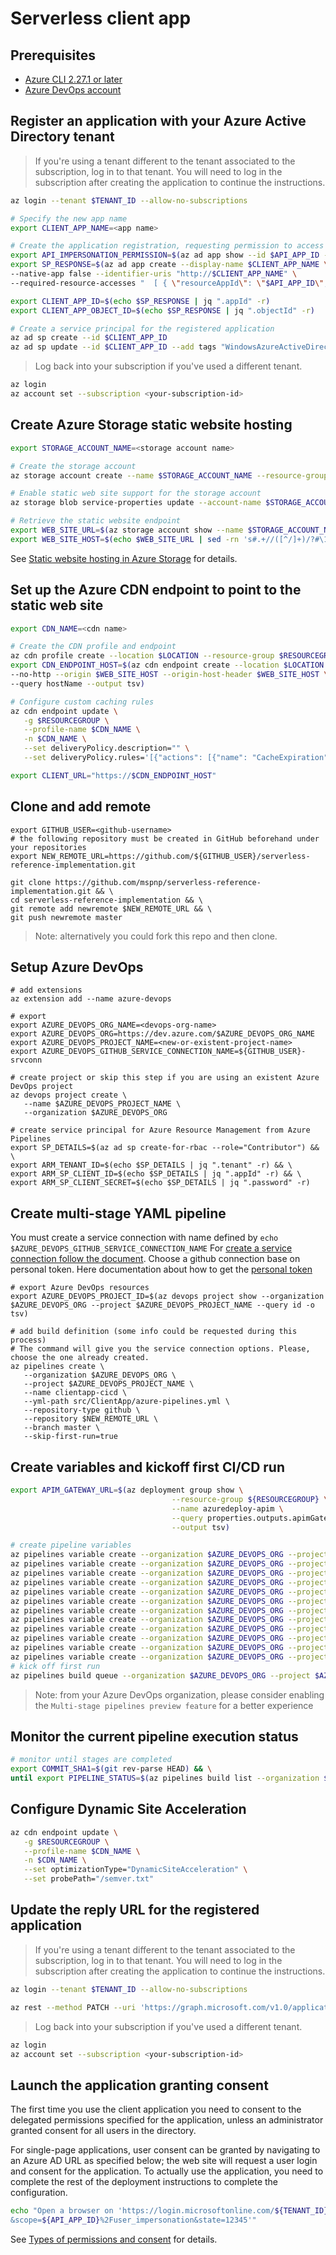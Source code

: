 # Serverless client app

## Prerequisites

- [Azure CLI 2.27.1 or later](https://learn.microsoft.com/cli/azure/install-azure-cli)
- [Azure DevOps account](https://azure.microsoft.com/services/devops)

## Register an application with your Azure Active Directory tenant

> If you're using a tenant different to the tenant associated to the subscription, log in to that tenant. You will need to log in the subscription after creating the application to continue the instructions.

```bash
az login --tenant $TENANT_ID --allow-no-subscriptions
```

```bash
# Specify the new app name
export CLIENT_APP_NAME=<app name>

# Create the application registration, requesting permission to access the Graph API and to impersonate a user when calling the drone status API
export API_IMPERSONATION_PERMISSION=$(az ad app show --id $API_APP_ID --query "oauth2Permissions[?value == 'user_impersonation'].id" --output tsv)
export SP_RESPONSE=$(az ad app create --display-name $CLIENT_APP_NAME \
--native-app false --identifier-uris "http://$CLIENT_APP_NAME" \
--required-resource-accesses "  [ { \"resourceAppId\": \"$API_APP_ID\", \"resourceAccess\": [ { \"id\": \"$API_IMPERSONATION_PERMISSION\", \"type\": \"Scope\" } ] }, { \"resourceAppId\": \"00000003-0000-0000-c000-000000000000\", \"resourceAccess\": [ { \"id\": \"e1fe6dd8-ba31-4d61-89e7-88639da4683d\", \"type\": \"Scope\" } ] } ]" )

export CLIENT_APP_ID=$(echo $SP_RESPONSE | jq ".appId" -r)
export CLIENT_APP_OBJECT_ID=$(echo $SP_RESPONSE | jq ".objectId" -r)

# Create a service principal for the registered application
az ad sp create --id $CLIENT_APP_ID
az ad sp update --id $CLIENT_APP_ID --add tags "WindowsAzureActiveDirectoryIntegratedApp"
```

> Log back into your subscription if you've used a different tenant.

```bash
az login
az account set --subscription <your-subscription-id>
```

## Create Azure Storage static website hosting

```bash
export STORAGE_ACCOUNT_NAME=<storage account name>

# Create the storage account
az storage account create --name $STORAGE_ACCOUNT_NAME --resource-group $RESOURCEGROUP --location $LOCATION --kind StorageV2

# Enable static web site support for the storage account
az storage blob service-properties update --account-name $STORAGE_ACCOUNT_NAME --static-website --404-document 404.html --index-document index.html

# Retrieve the static website endpoint
export WEB_SITE_URL=$(az storage account show --name $STORAGE_ACCOUNT_NAME --resource-group $RESOURCEGROUP --query primaryEndpoints.web --output tsv)
export WEB_SITE_HOST=$(echo $WEB_SITE_URL | sed -rn 's#.+//([^/]+)/?#\1#p')
```

See [Static website hosting in Azure Storage](https://learn.microsoft.com/azure/storage/blobs/storage-blob-static-website) for details.

## Set up the Azure CDN endpoint to point to the static web site

```bash
export CDN_NAME=<cdn name>

# Create the CDN profile and endpoint
az cdn profile create --location $LOCATION --resource-group $RESOURCEGROUP --name $CDN_NAME
export CDN_ENDPOINT_HOST=$(az cdn endpoint create --location $LOCATION --resource-group $RESOURCEGROUP --profile-name $CDN_NAME --name $CDN_NAME \
--no-http --origin $WEB_SITE_HOST --origin-host-header $WEB_SITE_HOST \
--query hostName --output tsv)

# Configure custom caching rules
az cdn endpoint update \
   -g $RESOURCEGROUP \
   --profile-name $CDN_NAME \
   -n $CDN_NAME \
   --set deliveryPolicy.description="" \
   --set deliveryPolicy.rules='[{"actions": [{"name": "CacheExpiration","parameters": {"cacheType":"All","cacheBehavior": "Override","cacheDuration": "366.00:00:00"}}],"conditions": [{"name": "UrlFileExtension","parameters": {"operator":"Any","matchValues": ["js","css","map"]}}],"order": 1}]'

export CLIENT_URL="https://$CDN_ENDPOINT_HOST"
```

## Clone and add remote

```
export GITHUB_USER=<github-username>
# the following repository must be created in GitHub beforehand under your repositories
export NEW_REMOTE_URL=https://github.com/${GITHUB_USER}/serverless-reference-implementation.git

git clone https://github.com/mspnp/serverless-reference-implementation.git && \
cd serverless-reference-implementation && \
git remote add newremote $NEW_REMOTE_URL && \
git push newremote master
```

> Note: alternatively you could fork this repo and then clone.

## Setup Azure DevOps

```
# add extensions
az extension add --name azure-devops

# export
export AZURE_DEVOPS_ORG_NAME=<devops-org-name>
export AZURE_DEVOPS_ORG=https://dev.azure.com/$AZURE_DEVOPS_ORG_NAME
export AZURE_DEVOPS_PROJECT_NAME=<new-or-existent-project-name>
export AZURE_DEVOPS_GITHUB_SERVICE_CONNECTION_NAME=${GITHUB_USER}-srvconn

# create project or skip this step if you are using an existent Azure DevOps project
az devops project create \
   --name $AZURE_DEVOPS_PROJECT_NAME \
   --organization $AZURE_DEVOPS_ORG

# create service principal for Azure Resource Management from Azure Pipelines
export SP_DETAILS=$(az ad sp create-for-rbac --role="Contributor") && \
export ARM_TENANT_ID=$(echo $SP_DETAILS | jq ".tenant" -r) && \
export ARM_SP_CLIENT_ID=$(echo $SP_DETAILS | jq ".appId" -r) && \
export ARM_SP_CLIENT_SECRET=$(echo $SP_DETAILS | jq ".password" -r)
```

## Create multi-stage YAML pipeline

You must create a service connection with name defined by `echo $AZURE_DEVOPS_GITHUB_SERVICE_CONNECTION_NAME`
For [create a service connection follow the document](https://learn.microsoft.com/en-us/azure/devops/pipelines/library/service-endpoints?view=azure-devops&tabs=yaml#create-a-service-connection). Choose a github connection base on personal token. Here documentation about how to get the [personal token](https://docs.github.com/en/github/authenticating-to-github/keeping-your-account-and-data-secure/creating-a-personal-access-token)

```
# export Azure DevOps resources
export AZURE_DEVOPS_PROJECT_ID=$(az devops project show --organization $AZURE_DEVOPS_ORG --project $AZURE_DEVOPS_PROJECT_NAME --query id -o tsv)

# add build definition (some info could be requested during this process)
# The command will give you the service connection options. Please, choose the one already created.
az pipelines create \
   --organization $AZURE_DEVOPS_ORG \
   --project $AZURE_DEVOPS_PROJECT_NAME \
   --name clientapp-cicd \
   --yml-path src/ClientApp/azure-pipelines.yml \
   --repository-type github \
   --repository $NEW_REMOTE_URL \
   --branch master \
   --skip-first-run=true
```

## Create variables and kickoff first CI/CD run

```bash
export APIM_GATEWAY_URL=$(az deployment group show \
                                    --resource-group ${RESOURCEGROUP} \
                                    --name azuredeploy-apim \
                                    --query properties.outputs.apimGatewayURL.value \
                                    --output tsv)

# create pipeline variables
az pipelines variable create --organization $AZURE_DEVOPS_ORG --project $AZURE_DEVOPS_PROJECT_NAME --pipeline-name=clientapp-cicd --name=azureTenantId --value=$TENANT_ID && \
az pipelines variable create --organization $AZURE_DEVOPS_ORG --project $AZURE_DEVOPS_PROJECT_NAME --pipeline-name=clientapp-cicd --name=azureClientId --value=$CLIENT_APP_ID && \
az pipelines variable create --organization $AZURE_DEVOPS_ORG --project $AZURE_DEVOPS_PROJECT_NAME --pipeline-name=clientapp-cicd --name=azureApiClientId --value=$API_APP_ID && \
az pipelines variable create --organization $AZURE_DEVOPS_ORG --project $AZURE_DEVOPS_PROJECT_NAME --pipeline-name=clientapp-cicd --name=azureApiUrl --value=$APIM_GATEWAY_URL && \
az pipelines variable create --organization $AZURE_DEVOPS_ORG --project $AZURE_DEVOPS_PROJECT_NAME --pipeline-name=clientapp-cicd --name=azureArmTenantId --value=$ARM_TENANT_ID && \
az pipelines variable create --organization $AZURE_DEVOPS_ORG --project $AZURE_DEVOPS_PROJECT_NAME --pipeline-name=clientapp-cicd --name=azureArmClientId --value=$ARM_SP_CLIENT_ID && \
az pipelines variable create --organization $AZURE_DEVOPS_ORG --project $AZURE_DEVOPS_PROJECT_NAME --pipeline-name=clientapp-cicd --name=azureArmClientSecret --value=$ARM_SP_CLIENT_SECRET --secret=true && \
az pipelines variable create --organization $AZURE_DEVOPS_ORG --project $AZURE_DEVOPS_PROJECT_NAME --pipeline-name=clientapp-cicd --name=gitHubServiceConnectionName --value=$AZURE_DEVOPS_GITHUB_SERVICE_CONNECTION_NAME && \
az pipelines variable create --organization $AZURE_DEVOPS_ORG --project $AZURE_DEVOPS_PROJECT_NAME --pipeline-name=clientapp-cicd --name=azureStorageAccountName --value=$STORAGE_ACCOUNT_NAME && \
az pipelines variable create --organization $AZURE_DEVOPS_ORG --project $AZURE_DEVOPS_PROJECT_NAME --pipeline-name=clientapp-cicd --name=azureCdnName --value=$CDN_NAME && \
az pipelines variable create --organization $AZURE_DEVOPS_ORG --project $AZURE_DEVOPS_PROJECT_NAME --pipeline-name=clientapp-cicd --name=azureResourceGroup --value=$RESOURCEGROUP && \
az pipelines variable create --organization $AZURE_DEVOPS_ORG --project $AZURE_DEVOPS_PROJECT_NAME --pipeline-name=clientapp-cicd --name=accessTokenScope --value=${IDENTIFIER_URI}/user_impersonation
# kick off first run
az pipelines build queue --organization $AZURE_DEVOPS_ORG --project $AZURE_DEVOPS_PROJECT_NAME --definition-name=clientapp-cicd
```

> Note: from your Azure DevOps organization, please consider enabling the `Multi-stage pipelines preview feature` for a better experience

## Monitor the current pipeline execution status

```bash
# monitor until stages are completed
export COMMIT_SHA1=$(git rev-parse HEAD) && \
until export PIPELINE_STATUS=$(az pipelines build list --organization $AZURE_DEVOPS_ORG --project $AZURE_DEVOPS_PROJECT_NAME --query "[?sourceVersion=='${COMMIT_SHA1}']".status -o tsv 2> /dev/null) && [[ $PIPELINE_STATUS == "completed" ]]; do echo "Monitoring multi-stage pipeline: ${PIPELINE_STATUS}" && sleep 20; done
```

## Configure Dynamic Site Acceleration

```bash
az cdn endpoint update \
   -g $RESOURCEGROUP \
   --profile-name $CDN_NAME \
   -n $CDN_NAME \
   --set optimizationType="DynamicSiteAcceleration" \
   --set probePath="/semver.txt"
```

## Update the reply URL for the registered application

> If you're using a tenant different to the tenant associated to the subscription, log in to that tenant. You will need to log in the subscription after creating the application to continue the instructions.

```bash
az login --tenant $TENANT_ID --allow-no-subscriptions
```

```bash
az rest --method PATCH --uri 'https://graph.microsoft.com/v1.0/applications/'$CLIENT_APP_OBJECT_ID --headers 'Content-Type=application/json' --body '{"spa":{"redirectUris":["'$CLIENT_URL'"]}}'
```

> Log back into your subscription if you've used a different tenant.

```bash
az login
az account set --subscription <your-subscription-id>
```

## Launch the application granting consent

The first time you use the client application you need to consent to the delegated permissions specified for the application, unless an administrator granted consent for all users in the directory.

For single-page applications, user consent can be granted by navigating to an Azure AD URL as specified below; the web site will request a user login and consent for the application. To actually use the application, you need to complete the rest of the deployment instructions to complete the configuration.

```bash
echo "Open a browser on 'https://login.microsoftonline.com/${TENANT_ID}/oauth2/v2.0/authorize?client_id=${CLIENT_APP_ID}&response_type=code&redirect_uri=https%3A%2F%2F${CDN_ENDPOINT_HOST}&response_mode=query
&scope=${API_APP_ID}%2Fuser_impersonation&state=12345'"
```

See [Types of permissions and consent](https://learn.microsoft.com/azure/active-directory/develop/v2-permissions-and-consent) for details.
